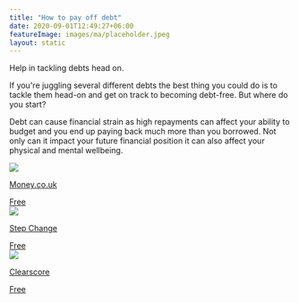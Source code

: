 ```yaml
---
title: "How to pay off debt"
date: 2020-09-01T12:49:27+06:00
featureImage: images/ma/placeholder.jpeg
layout: static
---
```


Help in tackling debts head on.

If you're juggling several different debts the best thing you could do is to tackle them head-on and get on track to becoming debt-free. But where do you start?

Debt can cause financial strain as high repayments can affect your ability to budget and you end up paying back much more than you borrowed. Not only can it impact your future financial position it can also affect your physical and mental wellbeing.

<a class="ma-link" href="https://www.money.co.uk/guides/which-debts-should-you-pay-off-first"><div class="ma-card ma-card-Wealth"><div class="ma-icon"><img src ="/images/icon-check.png"/></div><div class="ma-name"><p>Money.co.uk</p></div><div class="ma-paid-text"><span>Free</span></div></div></a><a class="ma-link" href="https://www.citizensadvice.org.uk/debt-and-money/help-with-debt/dealing-with-your-debts/making-a-plan-to-pay-your-debts/"><div class="ma-card ma-card-Wealth"><div class="ma-icon"><img src ="/images/icon-check.png"/></div><div class="ma-name"><p>Step Change</p></div><div class="ma-paid-text"><span>Free</span></div></div></a><a class="ma-link" href="https://www.clearscore.com/"><div class="ma-card ma-card-Wealth"><div class="ma-icon"><img src ="/images/icon-check.png"/></div><div class="ma-name"><p>Clearscore</p></div><div class="ma-paid-text"><span>Free</span></div></div></a>  

<br/><br/>






